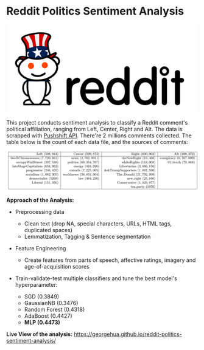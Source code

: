 # Reddit Politics Sentiment Analysis
<img src="Redditpolitics.png">



This project conducts sentiment analysis to classify a Reddit comment's political affiliation, ranging from Left, Center, Right and Alt. The data is scrapped with [Pushshift API](https://github.com/pushshift/api). There're 2 millions comments collected. The table below is the count of each data file, and the sources of comments:

<img src="data_snapshot.png">



**Approach of the Analysis:**

- Preprocessing data

  - Clean text (drop NA, special characters, URLs, HTML tags, duplicated spaces)
  - Lemmatization, Tagging & Sentence segmentation
  
- Feature Engineering

  - Create features from parts of speech, affective ratings, imagery and age-of-acquisition scores

- Train-validate-test multiple classifiers and tune the best model's hyperparameter:

  - SGD (0.3849)
  - GaussianNB (0.3476)
  - Random Forest (0.4318)
  - AdaBoost (0.4427)
  - **MLP (0.4473)** 

  

**Live View of the analysis:** https://georgehua.github.io/reddit-politics-sentiment-analysis/
